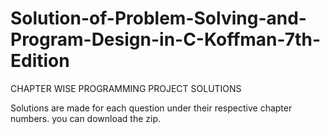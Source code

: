 # Solution-of-Problem-Solving-and-Program-Design-in-C-Koffman-7th-Edition
CHAPTER WISE PROGRAMMING PROJECT SOLUTIONS

Solutions are made for each question under their respective chapter numbers.
you can download the zip.
